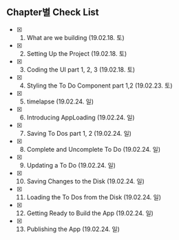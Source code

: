 ## Chapter별 Check List
- [x] 1. What are we building (19.02.18. 토)
- [x] 2. Setting Up the Project (19.02.18. 토)
- [x] 3. Coding the UI part 1, 2, 3 (19.02.18. 토)
- [x] 4. Styling the To Do Component part 1,2 (19.02.23. 토)
- [x] 5. timelapse (19.02.24. 일)
- [x] 6. Introducing AppLoading (19.02.24. 일)
- [x] 7. Saving To Dos part 1, 2 (19.02.24. 일)
- [x] 8. Complete and Uncomplete To Do (19.02.24. 일)
- [x] 9. Updating a To Do (19.02.24. 일)
- [x] 10. Saving Changes to the Disk (19.02.24. 일)
- [x] 11. Loading the To Dos from the Disk (19.02.24. 일)
- [x] 12. Getting Ready to Build the App (19.02.24. 일)
- [x] 13. Publishing the App (19.02.24. 일)
